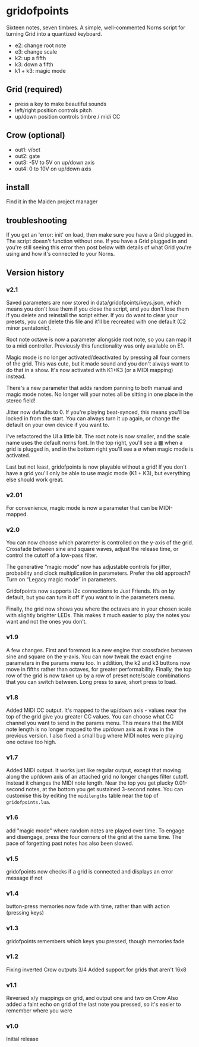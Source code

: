 # gridofpoints

Sixteen notes, seven timbres. A simple, well-commented Norns script for turning Grid into a quantized keyboard.

- e2: change root note
- e3: change scale
- k2: up a fifth
- k3: down a fifth
- k1 + k3: magic mode

## Grid (required)

- press a key to make beautiful sounds
- left/right position controls pitch
- up/down position controls timbre / midi CC

## Crow (optional)

- out1: v/oct
- out2: gate
- out3: -5V to 5V on up/down axis
- out4: 0 to 10V on up/down axis

## install

Find it in the Maiden project manager

## troubleshooting

If you get an 'error: init' on load, then make sure you have a Grid plugged in. The script doesn't function without one. If you have a Grid plugged in and you're still seeing this error then post below with details of what Grid you're using and how it's connected to your Norns.

## Version history

### v2.1

Saved parameters are now stored in data/gridofpoints/keys.json, which means you don't lose them if you close the script, and you don't lose them if you delete and reinstall the script either. If you do want to clear your presets, you can delete this file and it'll be recreated with one default (C2 minor pentatonic).

Root note octave is now a parameter alongside root note, so you can map it to a midi controller. Previously this functionality was only available on E1.

Magic mode is no longer activated/deactivated by pressing all four corners of the grid. This was cute, but it made sound and you don't always want to do that in a show. It's now activated with K1+K3 (or a MIDI mapping) instead.

There's a new parameter that adds random panning to both manual and magic mode notes. No longer will your notes all be sitting in one place in the stereo field!

Jitter now defaults to 0. If you're playing beat-synced, this means you'll be locked in from the start. You can always turn it up again, or change the default on your own device if you want to.

I've refactored the UI a little bit. The root note is now smaller, and the scale name uses the default norns font. In the top right, you'll see a ▦ when a grid is plugged in, and in the bottom right you'll see a ø when magic mode is activated.

Last but not least, gridofpoints is now playable without a grid! If you don't have a grid you'll only be able to use magic mode (K1 + K3), but everything else should work great.

### v2.01

For convenience, magic mode is now a parameter that can be MIDI-mapped.

### v2.0

You can now choose which parameter is controlled on the y-axis of the grid. Crossfade between sine and square waves, adjust the release time, or control the cutoff of a low-pass filter.

The generative “magic mode” now has adjustable controls for jitter, probability and clock multiplication in parameters. Prefer the old approach? Turn on “Legacy magic mode” in parameters.

Gridofpoints now supports i2c connections to Just Friends. It’s on by default, but you can turn it off if you want to in the parameters menu.

Finally, the grid now shows you where the octaves are in your chosen scale with slightly brighter LEDs. This makes it much easier to play the notes you want and not the ones you don’t.

### v1.9

A few changes. First and foremost is a new engine that crossfades between sine and square on the y-axis. You can now tweak the exact engine parameters in the params menu too. In addition, the k2 and k3 buttons now move in fifths rather than octaves, for greater performability. Finally, the top row of the grid is now taken up by a row of preset note/scale combinations that you can switch between. Long press to save, short press to load.

### v1.8

Added MIDI CC output. It's mapped to the up/down axis - values near the top of the grid give you greater CC values. You can choose what CC channel you want to send in the params menu. This means that the MIDI note length is no longer mapped to the up/down axis as it was in the previous version. I also fixed a small bug where MIDI notes were playing one octave too high.

### v1.7

Added MIDI output. It works just like regular output, except that moving along the up/down axis of an attached grid no longer changes filter cutoff. Instead it changes the MIDI note length. Near the top you get plucky 0.01-second notes, at the bottom you get sustained 3-second notes. You can customise this by editing the `midilengths` table near the top of `gridofpoints.lua`.

### v1.6

add "magic mode" where random notes are played over time. To engage and disengage, press the four corners of the grid at the same time. The pace of forgetting past notes has also been slowed.

### v1.5

gridofpoints now checks if a grid is connected and displays an error message if not

### v1.4

button-press memories now fade with time, rather than with action (pressing keys)

### v1.3

gridofpoints remembers which keys you pressed, though memories fade

### v1.2

Fixing inverted Crow outputs 3/4
Added support for grids that aren't 16x8

### v1.1

Reversed x/y mappings on grid, and output one and two on Crow
Also added a faint echo on grid of the last note you pressed, so it's easier to remember where you were

### v1.0

Initial release
